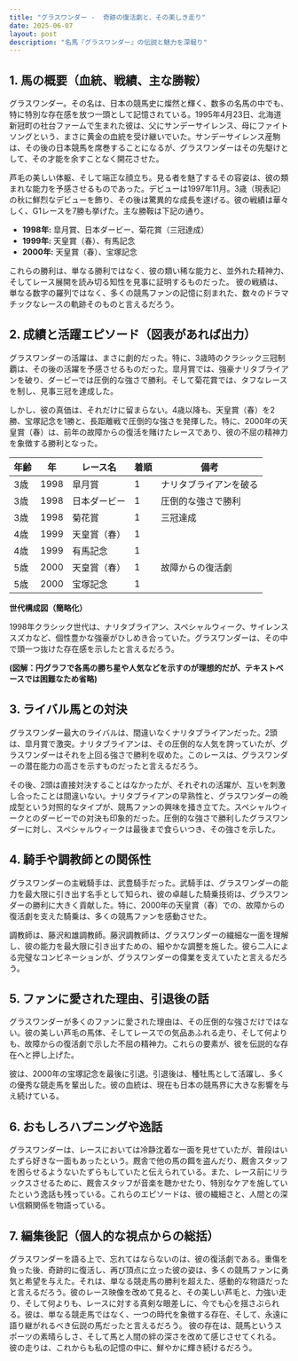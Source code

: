 ```yaml
---
title: "グラスワンダー -  奇跡の復活劇と、その美しき走り"
date: 2025-06-07
layout: post
description: "名馬『グラスワンダー』の伝説と魅力を深堀り"
---
```


## 1. 馬の概要（血統、戦績、主な勝鞍）

グラスワンダー。その名は、日本の競馬史に燦然と輝く、数多の名馬の中でも、特に特別な存在感を放つ一頭として記憶されている。1995年4月23日、北海道新冠町の社台ファームで生まれた彼は、父にサンデーサイレンス、母にファイトソングという、まさに黄金の血統を受け継いでいた。サンデーサイレンス産駒は、その後の日本競馬を席巻することになるが、グラスワンダーはその先駆けとして、その才能を余すことなく開花させた。

芦毛の美しい体躯、そして端正な顔立ち。見る者を魅了するその容姿は、彼の類まれな能力を予感させるものであった。デビューは1997年11月。3歳（現表記）の秋に鮮烈なデビューを飾り、その後は驚異的な成長を遂げる。彼の戦績は華々しく、G1レースを7勝も挙げた。主な勝鞍は下記の通り。

* **1998年:**  皐月賞、日本ダービー、菊花賞（三冠達成）
* **1999年:**  天皇賞（春）、有馬記念
* **2000年:**  天皇賞（春）、宝塚記念

これらの勝利は、単なる勝利ではなく、彼の類い稀な能力と、並外れた精神力、そしてレース展開を読み切る知性を見事に証明するものだった。  彼の戦績は、単なる数字の羅列ではなく、多くの競馬ファンの記憶に刻まれた、数々のドラマチックなレースの軌跡そのものと言えるだろう。


## 2. 成績と活躍エピソード（図表があれば出力）

グラスワンダーの活躍は、まさに劇的だった。特に、3歳時のクラシック三冠制覇は、その後の活躍を予感させるものだった。皐月賞では、強豪ナリタブライアンを破り、ダービーでは圧倒的な強さで勝利。そして菊花賞では、タフなレースを制し、見事三冠を達成した。

しかし、彼の真価は、それだけに留まらない。4歳以降も、天皇賞（春）を2勝、宝塚記念を1勝と、長距離戦で圧倒的な強さを発揮した。特に、2000年の天皇賞（春）は、前年の故障からの復活を賭けたレースであり、彼の不屈の精神力を象徴する勝利となった。

| 年齢 | 年 | レース名           | 着順 | 備考                                    |
|-----|---|--------------------|-----|-----------------------------------------|
| 3歳 | 1998 | 皐月賞             | 1   | ナリタブライアンを破る                 |
| 3歳 | 1998 | 日本ダービー         | 1   | 圧倒的な強さで勝利                       |
| 3歳 | 1998 | 菊花賞             | 1   | 三冠達成                               |
| 4歳 | 1999 | 天皇賞（春）       | 1   |                                         |
| 4歳 | 1999 | 有馬記念           | 1   |                                         |
| 5歳 | 2000 | 天皇賞（春）       | 1   | 故障からの復活劇                         |
| 5歳 | 2000 | 宝塚記念           | 1   |                                         |


**世代構成図（簡略化）**

1998年クラシック世代は、ナリタブライアン、スペシャルウィーク、サイレンススズカなど、個性豊かな強豪がひしめき合っていた。グラスワンダーは、その中で頭一つ抜けた存在感を示したと言えるだろう。

**(図解：円グラフで各馬の勝ち星や人気などを示すのが理想的だが、テキストベースでは困難なため省略)**


## 3. ライバル馬との対決

グラスワンダー最大のライバルは、間違いなくナリタブライアンだった。2頭は、皐月賞で激突。ナリタブライアンは、その圧倒的な人気を誇っていたが、グラスワンダーはそれを上回る強さで勝利を収めた。このレースは、グラスワンダーの潜在能力の高さを示すものだったと言えるだろう。

その後、2頭は直接対決することはなかったが、それぞれの活躍が、互いを刺激し合ったことは間違いない。ナリタブライアンの早熟性と、グラスワンダーの晩成型という対照的なタイプが、競馬ファンの興味を掻き立てた。スペシャルウィークとのダービーでの対決も印象的だった。圧倒的な強さで勝利したグラスワンダーに対し、スペシャルウィークは最後まで食らいつき、その強さを示した。


## 4. 騎手や調教師との関係性

グラスワンダーの主戦騎手は、武豊騎手だった。武騎手は、グラスワンダーの能力を最大限に引き出す名手として知られ、彼の卓越した騎乗技術は、グラスワンダーの勝利に大きく貢献した。特に、2000年の天皇賞（春）での、故障からの復活劇を支えた騎乗は、多くの競馬ファンを感動させた。

調教師は、藤沢和雄調教師。藤沢調教師は、グラスワンダーの繊細な一面を理解し、彼の能力を最大限に引き出すための、細やかな調整を施した。彼ら二人による完璧なコンビネーションが、グラスワンダーの偉業を支えていたと言えるだろう。


## 5. ファンに愛された理由、引退後の話

グラスワンダーが多くのファンに愛された理由は、その圧倒的な強さだけではない。彼の美しい芦毛の馬体、そしてレースでの気品あふれる走り、そして何よりも、故障からの復活劇で示した不屈の精神力。これらの要素が、彼を伝説的な存在へと押し上げた。

彼は、2000年の宝塚記念を最後に引退。引退後は、種牡馬として活躍し、多くの優秀な競走馬を輩出した。彼の血統は、現在も日本の競馬界に大きな影響を与え続けている。


## 6. おもしろハプニングや逸話

グラスワンダーは、レースにおいては冷静沈着な一面を見せていたが、普段はいたずら好きな一面もあったという。厩舎で他の馬の餌を盗んだり、厩舎スタッフを困らせるようないたずらもしていたと伝えられている。また、レース前にリラックスさせるために、厩舎スタッフが音楽を聴かせたり、特別なケアを施していたという逸話も残っている。これらのエピソードは、彼の繊細さと、人間との深い信頼関係を物語っている。


## 7. 編集後記（個人的な視点からの総括）

グラスワンダーを語る上で、忘れてはならないのは、彼の復活劇である。重傷を負った後、奇跡的に復活し、再び頂点に立った彼の姿は、多くの競馬ファンに勇気と希望を与えた。それは、単なる競走馬の勝利を超えた、感動的な物語だったと言えるだろう。彼のレース映像を改めて見ると、その美しい芦毛と、力強い走り、そして何よりも、レースに対する真剣な眼差しに、今でも心を揺さぶられる。彼は、単なる競走馬ではなく、一つの時代を象徴する存在、そして、永遠に語り継がれるべき伝説の馬だったと言えるだろう。  彼の存在は、競馬というスポーツの素晴らしさ、そして馬と人間の絆の深さを改めて感じさせてくれる。  彼の走りは、これからも私の記憶の中に、鮮やかに輝き続けるだろう。

